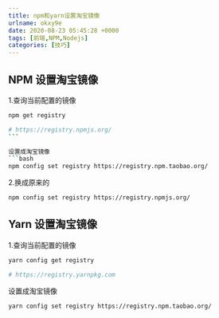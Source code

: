 ```yaml
---
title: npm和yarn设置淘宝镜像
urlname: okxy9e
date: 2020-08-23 05:45:28 +0000
tags: [前端,NPM,Nodejs]
categories: [技巧]
---
```


## NPM 设置淘宝镜像

1.查询当前配置的镜像

````bash
npm get registry

# https://registry.npmjs.org/
``` 

设置成淘宝镜像
```bash
npm config set registry https://registry.npm.taobao.org/
````

2.换成原来的

```bash
npm config set registry https://registry.npmjs.org/
```

## Yarn 设置淘宝镜像

1.查询当前配置的镜像

```bash
yarn config get registry

# https://registry.yarnpkg.com
```

设置成淘宝镜像

```bash
yarn config set registry https://registry.npm.taobao.org/
```
